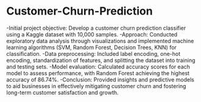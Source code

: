 # Customer-Churn-Prediction
-Initial project objective: Develop a customer churn prediction classifier using a Kaggle dataset with 10,000 samples.
-Approach: Conducted exploratory data analysis through visualizations and implemented machine learning algorithms (SVM, Random Forest, Decision Trees, KNN) for classification.
-Data preprocessing: Included label encoding, one-hot encoding, standardization of features, and splitting the dataset into training and testing sets.
-Model evaluation: Calculated accuracy scores for each model to assess performance, with Random Forest achieving the highest accuracy of 86.74%.
-Conclusion: Provided insights and predictive models to aid businesses in effectively mitigating customer churn and fostering long-term customer satisfaction and growth.
